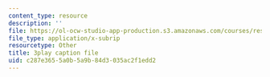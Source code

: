 ```yaml
---
content_type: resource
description: ''
file: https://ol-ocw-studio-app-production.s3.amazonaws.com/courses/res-ll-005-mathematics-of-big-data-and-machine-learning-january-iap-2020/c287e3655a0b5a9b84d3035ac2f1edd2_ADQck0zeBLQ.vtt
file_type: application/x-subrip
resourcetype: Other
title: 3play caption file
uid: c287e365-5a0b-5a9b-84d3-035ac2f1edd2
---
```

